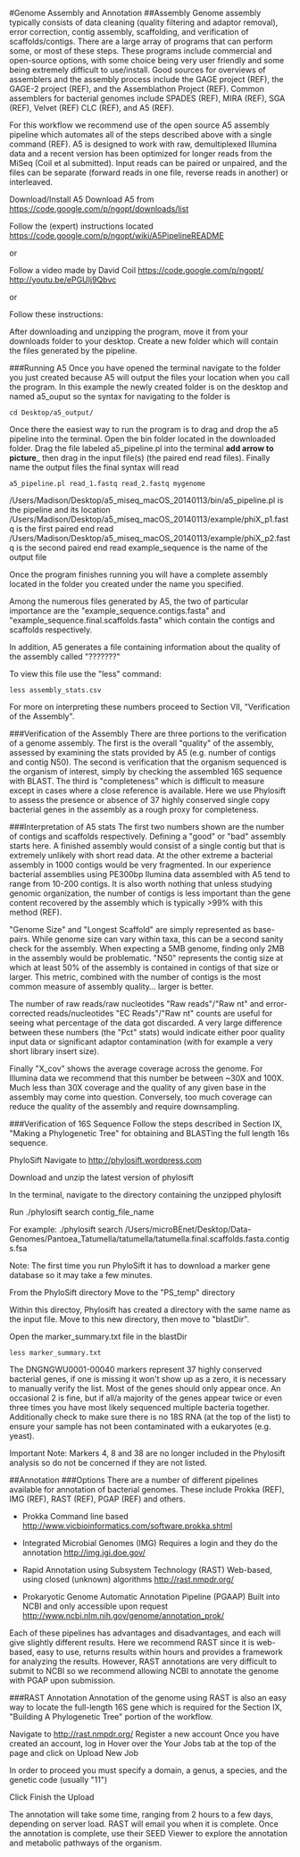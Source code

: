 #Genome Assembly and Annotation
##Assembly
Genome assembly typically consists of data cleaning (quality filtering and adaptor removal), error correction, contig assembly, scaffolding, and verification of scaffolds/contigs. There are a large array of programs that can perform some, or most of these steps. These programs include commercial and open-source options, with some choice being very user friendly and some being extremely difficult to use/install. Good sources for overviews of assemblers and the assembly process include the GAGE project (REF), the GAGE-2 project (REF), and the Assemblathon Project (REF). Common assemblers for bacterial genomes include SPADES (REF), MIRA (REF), SGA (REF), Velvet (REF) CLC (REF), and A5 (REF).

For this workflow we recommend use of the open source A5 assembly pipeline which automates all of the steps described above with a single command (REF). A5 is designed to work with raw, demultiplexed Illumina data and a recent version has been optimized for longer reads from the MiSeq (Coil et al submitted). Input reads can be paired or unpaired, and the files can be separate (forward reads in one file, reverse reads in another) or interleaved.

Download/Install A5
Download A5 from 
https://code.google.com/p/ngopt/downloads/list

Follow the (expert) instructions located 
https://code.google.com/p/ngopt/wiki/A5PipelineREADME

or

Follow a video made by David Coil 
https://code.google.com/p/ngopt/
http://youtu.be/ePGUIj9Qbvc

or
 
Follow these instructions:

After downloading and unzipping the program, move it from your downloads folder to your desktop.
Create a new folder which will contain the files generated by the pipeline.

###Running A5
Once you have opened the terminal navigate to the folder you just created because A5 will output the files your location when you call the program. In this example the newly created folder is on the desktop and named a5_ouput so the syntax for navigating to the folder is 

    cd Desktop/a5_output/

Once there the easiest way to run the program is to drag and drop the a5 pipeline into the terminal. Open the bin folder located in the downloaded folder. Drag the file labeled a5\_pipeline.pl into the terminal 
__add arrow to picture___
then drag in the input file(s) (the paired end read files). Finally name the output files 
the final syntax will read 

    a5_pipeline.pl read_1.fastq read_2.fastq mygenome

/Users/Madison/Desktop/a5\_miseq\_macOS\_20140113/bin/a5\_pipeline.pl is the pipeline and its location
/Users/Madison/Desktop/a5_miseq_macOS_20140113/example/phiX_p1.fastq is the first paired end read
/Users/Madison/Desktop/a5_miseq_macOS_20140113/example/phiX_p2.fastq is the second paired end read
example_sequence is the name of the output file

Once the program finishes running you will have a complete assembly located in the folder you created under the name you specified.

Among the numerous files generated by A5, the two of particular importance are the "example_sequence.contigs.fasta" and "example_sequence.final.scaffolds.fasta" which contain the contigs and scaffolds respectively.

In addition, A5 generates a file containing information about the quality of the assembly called "???????"

To view this file use the "less" command:

    less assembly_stats.csv


For more on interpreting these numbers proceed to Section VII, "Verification of the Assembly".

###Verification of the Assembly
There are three portions to the verification of a genome assembly. The first is the overall "quality" of the assembly, assessed by examining the stats provided by A5 (e.g. number of contigs and contig N50). The second is verification that the organism sequenced is the organism of interest, simply by checking the assembled 16S sequence with BLAST. The third is "completeness" which is difficult to measure except in cases where a close reference is available. Here we use Phylosift to assess the presence or absence of 37 highly conserved single copy bacterial genes in the assembly as a rough proxy for completeness. 

###Interpretation of A5 stats
The first two numbers shown are the number of contigs and scaffolds respectively. Defining a "good" or "bad" assembly starts here. A finished assembly would consist of a single contig but that is extremely unlikely with short read data. At the other extreme a bacterial assembly in 1000 contigs would be very fragmented. In our experience bacterial assemblies using PE300bp Ilumina data assembled with A5 tend to range from 10-200 contigs. It is also worth nothing that unless studying genomic organization, the number of contigs is less important than the gene content recovered by the assembly which is typically >99% with this method (REF).

"Genome Size" and "Longest Scaffold" are simply represented as base-pairs. While genome size can vary within taxa, this can be a second sanity check for the assembly. When expecting a 5MB genome, finding only 2MB in the assembly would be problematic. "N50" represents the contig size at which at least 50% of the assembly is contained in contigs of that size or larger.  This metric, combined with the number of contigs is the most common measure of assembly quality… larger is better.

The number of raw reads/raw nucleotides "Raw reads"/"Raw nt" and error-corrected reads/nucleotides "EC Reads"/"Raw nt" counts are useful for seeing what percentage of the data got discarded. A very large difference between these numbers (the "Pct" stats) would indicate either poor quality input data or significant adaptor contamination (with for example a very short library insert size).

Finally "X_cov" shows the average coverage across the genome. For Illumina data we recommend that this number be between ~30X and 100X.  Much less than 30X coverage and the quality of any given base in the assembly may come into question.  Conversely, too much coverage can reduce the quality of the assembly and require downsampling.


###Verification of 16S Sequence
Follow the steps described in Section IX, "Making a Phylogenetic Tree" for obtaining and BLASTing the full length 16s sequence.

PhyloSift
Navigate to 
http://phylosift.wordpress.com

Download and unzip the latest version of phylosift 

In the terminal, navigate to the directory containing the unzipped phylosift 

Run
    ./phylosift search contig_file_name

For example:
    ./phylosift search /Users/microBEnet/Desktop/Data-Genomes/Pantoea_Tatumella/tatumella/tatumella.final.scaffolds.fasta.contigs.fsa 

Note: The first time you run PhyloSift it has to download a marker gene database so it may take a few minutes.

From the PhyloSift directory
Move to the "PS_temp" directory

Within this directoy, Phylosift has created a directory with the same name as the input file. Move to this new directory, then move to "blastDir".

Open the marker_summary.txt file in the blastDir

    less marker_summary.txt

The DNGNGWU0001-00040 markers represent 37 highly conserved bacterial genes, if one is missing it won't show up as a zero, it is necessary to manually verify the list. Most of the genes should only appear once. An occasional 2 is fine, but if all/a majority of the genes appear twice or even three times you have most likely sequenced multiple bacteria together. Additionally check to make sure there is no 18S RNA (at the top of the list) to ensure your sample has not been contaminated with a eukaryotes (e.g. yeast). 

Important Note: Markers 4, 8 and 38 are no longer included in the Phylosift analysis so do not be concerned if they are not listed.

##Annotation
###Options
There are a number of different pipelines available for annotation of bacterial genomes. These include Prokka (REF), IMG (REF), RAST (REF), PGAP (REF) and others.

+ Prokka
Command line based
http://www.vicbioinformatics.com/software.prokka.shtml

+ Integrated Microbial Genomes (IMG)
Requires a login and they do the annotation
http://img.jgi.doe.gov/

+ Rapid Annotation using Subsystem Technology (RAST)
Web-based, using closed (unknown) algorithms
http://rast.nmpdr.org/

+ Prokaryotic Genome Automatic Annotation Pipeline (PGAAP)
Built into NCBI and only accessible upon request
http://www.ncbi.nlm.nih.gov/genome/annotation_prok/

Each of these pipelines has advantages and disadvantages, and each will give slightly different results. Here we recommend RAST since it is web-based, easy to use, returns results within hours and provides a framework for analyzing the results.  However, RAST annotations are very difficult to submit to NCBI so we recommend allowing NCBI to annotate the genome with PGAP upon submission.

###RAST Annotation
Annotation of the genome using RAST is also an easy way to locate the full-length 16S gene which is required for the Section IX, "Building A Phylogenetic Tree" portion of the workflow.

Navigate to
http://rast.nmpdr.org/
Register a new account
Once you have created an account, log in 
Hover over the Your Jobs tab at the top of the page and click on Upload New Job

In order to proceed you must specify a domain, a genus, a species, and the genetic code (usually "11")

Click Finish the Upload

The annotation will take some time, ranging from 2 hours to a few days, depending on server load. RAST will email you when it is complete. Once the annotation is complete, use their SEED Viewer to explore the annotation and metabolic pathways of the organism.
